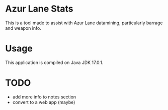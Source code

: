 # Azur Lane Stats

This is a tool made to assist with Azur Lane datamining, particularly barrage and weapon info.

# Usage

This application is compiled on Java JDK 17.0.1.
# TODO

- add more info to notes section
- convert to a web app (maybe)
